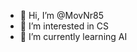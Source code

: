 - 👋 Hi, I’m @MovNr85
- 👀 I’m interested in CS
- 🌱 I’m currently learning AI

<!---
MovNr85/MovNr85 is a ✨ special ✨ repository because its `README.md` (this file) appears on your GitHub profile.
You can click the Preview link to take a look at your changes.
--->
